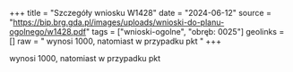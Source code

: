 +++
title = "Szczegóły wniosku W1428"
date = "2024-06-12"
source = "https://bip.brg.gda.pl/images/uploads/wnioski-do-planu-ogolnego/w1428.pdf"
tags = ["wnioski-ogolne", "obręb: 0025"]
geolinks = []
raw = " wynosi 1000, natomiast w przypadku pkt "
+++

 wynosi 1000, natomiast w przypadku pkt 


